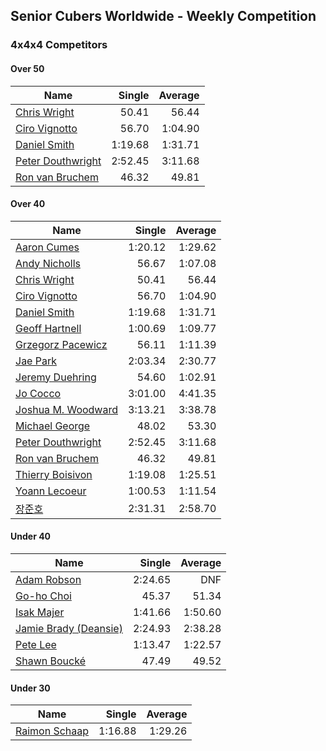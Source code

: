 ## Senior Cubers Worldwide - Weekly Competition
### 4x4x4 Competitors

#### Over 50

| Name | Single | Average |
| -- | --: | --: |
| [Chris Wright](../persons/chris_wright.md) | 50.41 | 56.44 |
| [Ciro Vignotto](../persons/ciro_vignotto.md) | 56.70 | 1:04.90 |
| [Daniel Smith](../persons/daniel_smith.md) | 1:19.68 | 1:31.71 |
| [Peter Douthwright](../persons/peter_douthwright.md) | 2:52.45 | 3:11.68 |
| [Ron van Bruchem](../persons/ron_van_bruchem.md) | 46.32 | 49.81 |

#### Over 40

| Name | Single | Average |
| -- | --: | --: |
| [Aaron Cumes](../persons/aaron_cumes.md) | 1:20.12 | 1:29.62 |
| [Andy Nicholls](../persons/andy_nicholls.md) | 56.67 | 1:07.08 |
| [Chris Wright](../persons/chris_wright.md) | 50.41 | 56.44 |
| [Ciro Vignotto](../persons/ciro_vignotto.md) | 56.70 | 1:04.90 |
| [Daniel Smith](../persons/daniel_smith.md) | 1:19.68 | 1:31.71 |
| [Geoff Hartnell](../persons/geoff_hartnell.md) | 1:00.69 | 1:09.77 |
| [Grzegorz Pacewicz](../persons/grzegorz_pacewicz.md) | 56.11 | 1:11.39 |
| [Jae Park](../persons/jae_park.md) | 2:03.34 | 2:30.77 |
| [Jeremy Duehring](../persons/jeremy_duehring.md) | 54.60 | 1:02.91 |
| [Jo Cocco](../persons/jo_cocco.md) | 3:01.00 | 4:41.35 |
| [Joshua M. Woodward](../persons/joshua_m._woodward.md) | 3:13.21 | 3:38.78 |
| [Michael George](../persons/michael_george.md) | 48.02 | 53.30 |
| [Peter Douthwright](../persons/peter_douthwright.md) | 2:52.45 | 3:11.68 |
| [Ron van Bruchem](../persons/ron_van_bruchem.md) | 46.32 | 49.81 |
| [Thierry Boisivon](../persons/thierry_boisivon.md) | 1:19.08 | 1:25.51 |
| [Yoann Lecoeur](../persons/yoann_lecoeur.md) | 1:00.53 | 1:11.54 |
| [장준호](../persons/장준호.md) | 2:31.31 | 2:58.70 |

#### Under 40

| Name | Single | Average |
| -- | --: | --: |
| [Adam Robson](../persons/adam_robson.md) | 2:24.65 | DNF |
| [Go-ho Choi](../persons/go-ho_choi.md) | 45.37 | 51.34 |
| [Isak Majer](../persons/isak_majer.md) | 1:41.66 | 1:50.60 |
| [Jamie Brady (Deansie)](../persons/jamie_brady.md) | 2:24.93 | 2:38.28 |
| [Pete Lee](../persons/pete_lee.md) | 1:13.47 | 1:22.57 |
| [Shawn Boucké](../persons/shawn_boucke.md) | 47.49 | 49.52 |

#### Under 30

| Name | Single | Average |
| -- | --: | --: |
| [Raimon Schaap](../persons/raimon_schaap.md) | 1:16.88 | 1:29.26 |


<!-- Global site tag (gtag.js) - Google Analytics -->
<script async src="https://www.googletagmanager.com/gtag/js?id=UA-86348435-3"></script>
<script>window.dataLayer = window.dataLayer || []; function gtag() {dataLayer.push(arguments);} gtag('js', new Date()); gtag('config', 'UA-86348435-3');</script>
